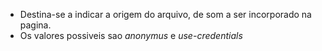 - Destina-se a indicar a origem do arquivo, de som a ser incorporado na pagina. 
- Os valores possiveis sao *anonymus* e *use-credentials*